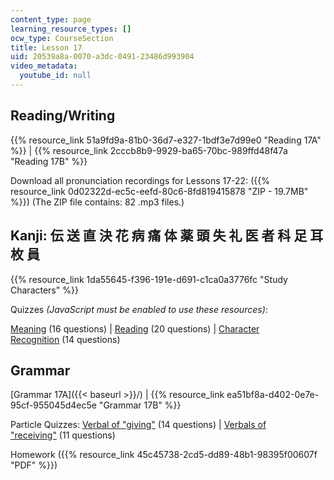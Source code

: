 ```yaml
---
content_type: page
learning_resource_types: []
ocw_type: CourseSection
title: Lesson 17
uid: 20539a8a-0070-a3dc-0491-23486d993904
video_metadata:
  youtube_id: null
---
```


Reading/Writing
---------------

{{% resource_link 51a9fd9a-81b0-36d7-e327-1bdf3e7d99e0 "Reading 17A" %}} | {{% resource_link 2cccb8b9-9929-ba65-70bc-989ffd48f47a "Reading 17B" %}}

Download all pronunciation recordings for Lessons 17-22: ({{% resource_link 0d02322d-ec5c-eefd-80c6-8fd819415878 "ZIP - 19.7MB" %}}) (The ZIP file contains: 82 .mp3 files.)

Kanji: 伝 送 直 決 花 病 痛 体 薬 頭 失 礼 医 者 科 足 耳 枚 員
--------------------------------------------

{{% resource_link 1da55645-f396-191e-d691-c1ca0a3776fc "Study Characters" %}}

Quizzes _(JavaScript must be enabled to use these resources)_:

[Meaning](/ans7870/21f/21f.504/s09/lesson17/kanji17-mean/kq17meanq1.html) (16 questions) | [Reading](/ans7870/21f/21f.504/s09/lesson17/kanji17-read/kq17readq1.html) (20 questions) | [Character Recognition](/ans7870/21f/21f.504/s09/lesson17/kanji17-recog/kq17recogq1.html) (14 questions)

Grammar
-------

[Grammar 17A]({{< baseurl >}}/) | {{% resource_link ea51bf8a-d402-0e7e-95cf-955045d4ec5e "Grammar 17B" %}}

Particle Quizzes: [Verbal of "giving"](/ans7870/21f/21f.504/s09/lesson17/particle17A/17aq1.html) (14 questions) | [Verbals of "receiving"](/ans7870/21f/21f.504/s09/lesson17/particle17B/17bq1.html) (11 questions)

Homework ({{% resource_link 45c45738-2cd5-dd89-48b1-98395f00607f "PDF" %}})